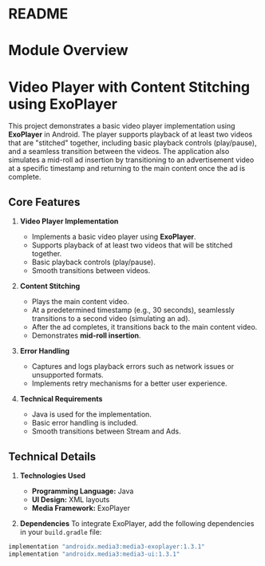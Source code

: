 # README #

# **Module Overview**

# Video Player with Content Stitching using ExoPlayer

This project demonstrates a basic video player implementation using **ExoPlayer** in Android. The player supports playback of at least two videos that are "stitched" together, including basic playback controls (play/pause), and a seamless transition between the videos. The application also simulates a mid-roll ad insertion by transitioning to an advertisement video at a specific timestamp and returning to the main content once the ad is complete.

## Core Features

1. **Video Player Implementation**
    - Implements a basic video player using **ExoPlayer**.
    - Supports playback of at least two videos that will be stitched together.
    - Basic playback controls (play/pause).
    - Smooth transitions between videos.

2. **Content Stitching**
    - Plays the main content video.
    - At a predetermined timestamp (e.g., 30 seconds), seamlessly transitions to a second video (simulating an ad).
    - After the ad completes, it transitions back to the main content video.
    - Demonstrates **mid-roll insertion**.

3. **Error Handling**
    - Captures and logs playback errors such as network issues or unsupported formats.
    - Implements retry mechanisms for a better user experience.

4. **Technical Requirements**
    - Java is used for the implementation.
    - Basic error handling is included.
    - Smooth transitions between Stream and Ads.

## Technical Details

1. **Technologies Used**
    - **Programming Language:** Java
    - **UI Design:** XML layouts
    - **Media Framework:** ExoPlayer

2. **Dependencies**
To integrate ExoPlayer, add the following dependencies in your `build.gradle` file:
```gradle
implementation "androidx.media3:media3-exoplayer:1.3.1"
implementation "androidx.media3:media3-ui:1.3.1"


